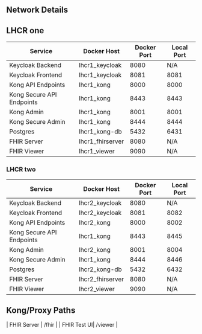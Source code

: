 ## Network Details 

## LHCR one

| Service | Docker Host | Docker Port | Local Port|
|---------|-------------|-------------|-----------|
| Keycloak Backend | lhcr1_keycloak | 8080 | N/A|
| Keycloak Frontend | lhcr1_keycloak | 8081 | 8081|  
| Kong API Endpoints | lhcr1_kong | 8000 | 8000 | 
| Kong Secure API Endpoints | lhcr1_kong | 8443 | 8443 |
| Kong Admin | lhcr1_kong | 8001 | 8001|
| Kong Secure Admin | lhcr1_kong | 8444 | 8444 |
| Postgres   | lhcr1_kong-db | 5432 | 6431|
| FHIR Server| lhcr1_fhirserver | 8080 | N/A |
| FHIR Viewer | lhcr1_viewer | 9090 | N/A |

### LHCR two

| Service | Docker Host | Docker Port | Local Port|
|---------|-------------|-------------|-----------|
| Keycloak Backend | lhcr2_keycloak | 8080 | N/A| 
| Keycloak Frontend | lhcr2_keycloak | 8081 | 8082| 
| Kong API Endpoints | lhcr2_kong | 8000 | 8002|
| Kong Secure API Endpoints | lhcr1_kong | 8443 | 8445|
| Kong Admin | lhcr2_kong | 8001 | 8004 |
| Kong Secure Admin | lhcr1_kong | 8444 | 8446 |
| Postgres   | lhcr2_kong-db | 5432 | 6432 |
| FHIR Server| lhcr2_fhirserver | 8080 | N/A |
| FHIR Viewer | lhcr2_viewer | 9090 | N/A |

## Kong/Proxy Paths

| FHIR Server | /fhir |
| FHIR Test UI| /viewer |
